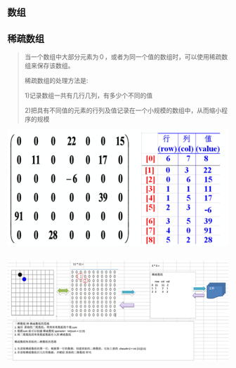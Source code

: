 ## 数组

## 稀疏数组

>当一个数组中大部分元素为０，或者为同一个值的数组时，可以使用稀疏数组来保存该数组。
>
>稀疏数组的处理方法是:
>
>1)记录数组一共有几行几列，有多少个不同的值
>
>2)把具有不同值的元素的行列及值记录在一个小规模的数组中，从而缩小程序的规模

<img src="数据结构与算法-笔记01.assets/image-20200222202539608.png" alt="image-20200222202539608" style="zoom:50%;" />

​	![image-20200222203623025](数据结构与算法-笔记01.assets/image-20200222203623025.png)

